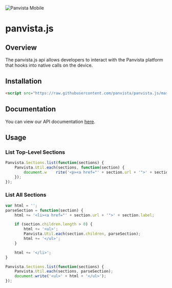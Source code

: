 ![Panvista Mobile](http://panvistamobile.com/static/git/panvista.png)

panvista.js
===========

## Overview
The panvista.js api allows developers to interact with the Panvista platform that hooks into native calls on the device.

## Installation

```html
<script src="https://raw.githubusercontent.com/panvista/panvista.js/master/panvista.js"></script>
```

## Documentation

You can view our API documentation [here](https://panvista.atlassian.net/wiki/display/PM/Javascript+API).


## Usage

### List Top-Level Sections

```js
Panvista.Sections.list(function(sections) {
    Panvista.Util.each(sections, function(section) {
        document.w    rite('<p><a href="' + section.url + '">' + section.label + '</a></p>');
    });
});
```

### List All Sections

```js
var html = '';
parseSection = function(section) {
    html += '<li><a href="' + section.url + '">' + section.label;

    if (section.children.length > 0) {
        html += '<ul>';
        Panvista.Util.each(section.children, parseSection);
        html += '</ul>';
    }

    html += '</li>';
}

Panvista.Sections.list(function(sections) {
    Panvista.Util.each(sections, parseSection);
    document.write('<ul>' + html + '</ul>');
});
```
